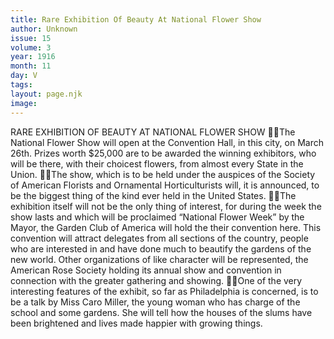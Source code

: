 ```yaml
---
title: Rare Exhibition Of Beauty At National Flower Show
author: Unknown
issue: 15
volume: 3
year: 1916
month: 11
day: V
tags:
layout: page.njk
image:
---
```

RARE EXHIBITION OF BEAUTY AT NATIONAL FLOWER SHOW The National Flower Show will open at the Convention Hall, in this city, on March 26th. Prizes worth $25,000 are to be awarded the winning exhibitors, who will be there, with their choicest flowers, from almost every State in the Union. The show, which is to be held under the auspices of the Society of American Florists and Ornamental Horticulturists will, it is announced, to be the biggest thing of the kind ever held in the United States. The exhibition itself will not be the only thing of interest, for during the week the show lasts and which will be proclaimed “National Flower Week” by the Mayor, the Garden Club of America will hold the their convention here. This convention will attract delegates from all sections of the country, people who are interested in and have done much to beautify the gardens of the new world. Other organizations of like character will be represented, the American Rose Society holding its annual show and convention in connection with the greater gathering and showing. One of the very interesting features of the exhibit, so far as Philadelphia is concerned, is to be a talk by Miss Caro Miller, the young woman who has charge of the school and some gardens. She will tell how the houses of the slums have been brightened and lives made happier with growing things. 
